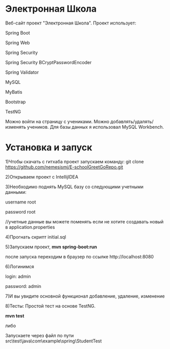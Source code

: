 # Электронная Школа
Веб-сайт проект "Электронная Школа".
Проект использует:

Spring Boot

Spring Web

Spring Security

Spring Security BCryptPasswordEncoder

Spring Validator

MySQL

MyBatis

Bootstrap

TestNG

Можно войти на страницу с учениками. Можно добавлять/удалять/изменять учеников.
Для базы данных я использовал MySQL Workbench.
# Установка и запуск
1)Чтобы скачать с гитхаба проект запускаем команду:
git clone https://github.com/nemesismj/E-schoolGreetGoRepo.git

2)Открываем проект с IntellijIDEA

3)Необходимо поднять MySQL базу со следующими учетными данными:

username root 

password root

//учетные данные вы можете поменять если не хотите создавать новый в application.properties

4)Прогнать скрипт initial.sql

5)Запускаем проект, **mvn spring-boot:run**

после запуска переходим в браузер по ссылке http://localhost:8080

6)Логинимся

login: admin

password: admin

7)И вы увидите основной функционал добавление, удаление, изменение

8)Тесты: Простой тест на основе TestNG.

**mvn test**

либо

Запускаете через файл по пути src\test\java\com\example\spring\StudentTest




